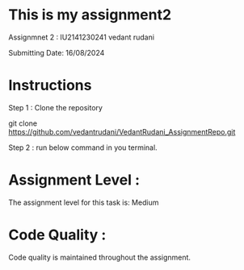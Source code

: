 # This is my assignment2

Assignmnet 2 : IU2141230241 vedant rudani

Submitting Date: 16/08/2024

# Instructions

Step 1 : Clone the repository

git clone  https://github.com/vedantrudani/VedantRudani_AssignmentRepo.git

Step 2 : run below command in you terminal.

# Assignment Level :
The assignment level for this task is: Medium

# Code Quality :
Code quality is maintained throughout the assignment.
